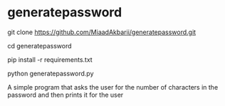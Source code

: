 # generatepassword

git clone https://github.com/MiaadAkbarii/generatepassword.git


cd generatepassword

pip install -r requirements.txt

python generatepassword.py

A simple program that asks the user for the number of characters in the password and then prints it for the user
